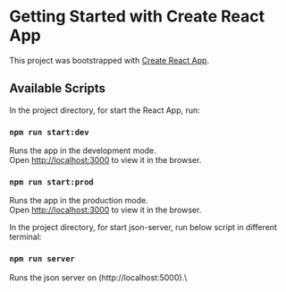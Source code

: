 # Getting Started with Create React App

This project was bootstrapped with [Create React App](https://github.com/facebook/create-react-app).

## Available Scripts

In the project directory, for start the React App, run:

### `npm run start:dev`

Runs the app in the development mode.\
Open [http://localhost:3000](http://localhost:3000) to view it in the browser.

### `npm run start:prod`

Runs the app in the production mode.\
Open [http://localhost:3000](http://localhost:3000) to view it in the browser.



In the project directory, for start json-server, run below script in different terminal:

### `npm run server`
Runs the json server on (http://localhost:5000).\

